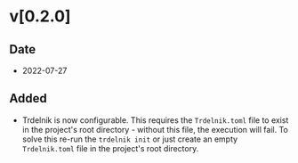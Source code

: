 # v[0.2.0]

## Date
- 2022-07-27

## Added
- Trdelnik is now configurable. This requires the `Trdelnik.toml` file to exist in the project's root directory - without this file, the execution will fail. To solve this re-run the `trdelnik init` or just create an empty `Trdelnik.toml` file in the project's root directory.
